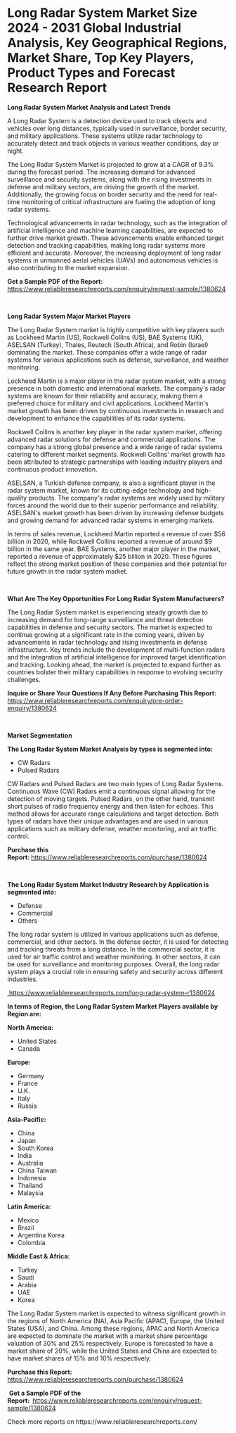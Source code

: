 <p><h1>Long Radar System Market Size 2024 - 2031 Global Industrial Analysis, Key Geographical Regions, Market Share, Top Key Players, Product Types and Forecast Research Report</h1></p><p><strong>Long Radar System Market Analysis and Latest Trends</strong></p>
<p><p>A Long Radar System is a detection device used to track objects and vehicles over long distances, typically used in surveillance, border security, and military applications. These systems utilize radar technology to accurately detect and track objects in various weather conditions, day or night.</p><p>The Long Radar System Market is projected to grow at a CAGR of 9.3% during the forecast period. The increasing demand for advanced surveillance and security systems, along with the rising investments in defense and military sectors, are driving the growth of the market. Additionally, the growing focus on border security and the need for real-time monitoring of critical infrastructure are fueling the adoption of long radar systems.</p><p>Technological advancements in radar technology, such as the integration of artificial intelligence and machine learning capabilities, are expected to further drive market growth. These advancements enable enhanced target detection and tracking capabilities, making long radar systems more efficient and accurate. Moreover, the increasing deployment of long radar systems in unmanned aerial vehicles (UAVs) and autonomous vehicles is also contributing to the market expansion.</p></p>
<p><strong>Get a Sample PDF of the Report:&nbsp;</strong> <a href="https://www.reliableresearchreports.com/enquiry/request-sample/1380624">https://www.reliableresearchreports.com/enquiry/request-sample/1380624</a></p>
<p>&nbsp;</p>
<p><strong>Long Radar System Major Market Players</strong></p>
<p><p>The Long Radar System market is highly competitive with key players such as Lockheed Martin (US), Rockwell Collins (US), BAE Systems (UK), ASELSAN (Turkey), Thales, Reutech (South Africa), and Robin (Israel) dominating the market. These companies offer a wide range of radar systems for various applications such as defense, surveillance, and weather monitoring.</p><p>Lockheed Martin is a major player in the radar system market, with a strong presence in both domestic and international markets. The company's radar systems are known for their reliability and accuracy, making them a preferred choice for military and civil applications. Lockheed Martin's market growth has been driven by continuous investments in research and development to enhance the capabilities of its radar systems.</p><p>Rockwell Collins is another key player in the radar system market, offering advanced radar solutions for defense and commercial applications. The company has a strong global presence and a wide range of radar systems catering to different market segments. Rockwell Collins' market growth has been attributed to strategic partnerships with leading industry players and continuous product innovation.</p><p>ASELSAN, a Turkish defense company, is also a significant player in the radar system market, known for its cutting-edge technology and high-quality products. The company's radar systems are widely used by military forces around the world due to their superior performance and reliability. ASELSAN's market growth has been driven by increasing defense budgets and growing demand for advanced radar systems in emerging markets.</p><p>In terms of sales revenue, Lockheed Martin reported a revenue of over $56 billion in 2020, while Rockwell Collins reported a revenue of around $9 billion in the same year. BAE Systems, another major player in the market, reported a revenue of approximately $25 billion in 2020. These figures reflect the strong market position of these companies and their potential for future growth in the radar system market.</p></p>
<p>&nbsp;</p>
<p><strong>What Are The Key Opportunities For Long Radar System Manufacturers?</strong></p>
<p><p>The Long Radar System market is experiencing steady growth due to increasing demand for long-range surveillance and threat detection capabilities in defense and security sectors. The market is expected to continue growing at a significant rate in the coming years, driven by advancements in radar technology and rising investments in defense infrastructure. Key trends include the development of multi-function radars and the integration of artificial intelligence for improved target identification and tracking. Looking ahead, the market is projected to expand further as countries bolster their military capabilities in response to evolving security challenges.</p></p>
<p><strong>Inquire or Share Your Questions If Any Before Purchasing This Report:</strong> <a href="https://www.reliableresearchreports.com/enquiry/pre-order-enquiry/1380624">https://www.reliableresearchreports.com/enquiry/pre-order-enquiry/1380624</a></p>
<p>&nbsp;</p>
<p><strong>Market Segmentation</strong></p>
<p><strong>The Long Radar System Market Analysis by types is segmented into:</strong></p>
<p><ul><li>CW Radars</li><li>Pulsed Radars</li></ul></p>
<p><p>CW Radars and Pulsed Radars are two main types of Long Radar Systems. Continuous Wave (CW) Radars emit a continuous signal allowing for the detection of moving targets. Pulsed Radars, on the other hand, transmit short pulses of radio frequency energy and then listen for echoes. This method allows for accurate range calculations and target detection. Both types of radars have their unique advantages and are used in various applications such as military defense, weather monitoring, and air traffic control.</p></p>
<p><strong>Purchase this Report:&nbsp;</strong><a href="https://www.reliableresearchreports.com/purchase/1380624">https://www.reliableresearchreports.com/purchase/1380624</a></p>
<p>&nbsp;</p>
<p><strong>The Long Radar System Market Industry Research by Application is segmented into:</strong></p>
<p><ul><li>Defense</li><li>Commercial</li><li>Others</li></ul></p>
<p><p>The long radar system is utilized in various applications such as defense, commercial, and other sectors. In the defense sector, it is used for detecting and tracking threats from a long distance. In the commercial sector, it is used for air traffic control and weather monitoring. In other sectors, it can be used for surveillance and monitoring purposes. Overall, the long radar system plays a crucial role in ensuring safety and security across different industries.</p></p>
<p><a href="https://www.reliableresearchreports.com/long-radar-system-r1380624">&nbsp;https://www.reliableresearchreports.com/long-radar-system-r1380624</a></p>
<p><strong>In terms of Region, the Long Radar System Market Players available by Region are:</strong></p>
<p>
    <p> <strong> North America: </strong>
        <ul>
            <li>United States</li>
            <li>Canada</li>
        </ul>
        </p> 
    <p> <strong> Europe: </strong>
        <ul>
            <li>Germany</li>
            <li>France</li>
            <li>U.K.</li>
            <li>Italy</li>
            <li>Russia</li>
        </ul>
        </p> 
    <p> <strong> Asia-Pacific: </strong>
        <ul>
            <li>China</li>
            <li>Japan</li>
            <li>South Korea</li>
            <li>India</li>
            <li>Australia</li>
            <li>China Taiwan</li>
            <li>Indonesia</li>
            <li>Thailand</li>
            <li>Malaysia</li>
        </ul>
        </p> 
    <p> <strong> Latin America: </strong>
        <ul>
            <li>Mexico</li>
            <li>Brazil</li>
            <li>Argentina Korea</li>
            <li>Colombia</li>
        </ul>
        </p> 
    <p> <strong> Middle East & Africa: </strong>
        <ul>
            <li>Turkey</li>
            <li>Saudi</li>
            <li>Arabia</li>
            <li>UAE</li>
            <li>Korea</li>
        </ul>
    </p>
    </p>
<p><p>The Long Radar System market is expected to witness significant growth in the regions of North America (NA), Asia Pacific (APAC), Europe, the United States (USA), and China. Among these regions, APAC and North America are expected to dominate the market with a market share percentage valuation of 30% and 25% respectively. Europe is forecasted to have a market share of 20%, while the United States and China are expected to have market shares of 15% and 10% respectively.</p></p>
<p><strong>Purchase this Report: </strong><a href="https://www.reliableresearchreports.com/purchase/1380624">https://www.reliableresearchreports.com/purchase/1380624</a></p>
<p>&nbsp;<strong>Get a Sample PDF of the Report:&nbsp;&nbsp;</strong><a href="https://www.reliableresearchreports.com/enquiry/request-sample/1380624">https://www.reliableresearchreports.com/enquiry/request-sample/1380624</a></p>
<p><strong></strong></p>
<p>Check more reports on https://www.reliableresearchreports.com/</p>